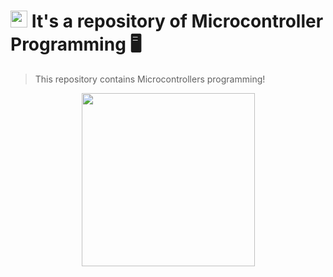 # <img src="https://svgsilh.com/svg_v2/152656.svg" height="27"> It's a repository of Microcontroller Programming 🖥️

<blockquote>This repository contains Microcontrollers programming!</blockquote>

<div align="center"><img src="https://ascenten.net/images/pages-banner-12.jpg" height="277"></div>
